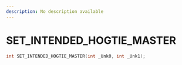```yaml
---
description: No description available 
---
```


# SET_INTENDED_HOGTIE_MASTER

```cpp
int SET_INTENDED_HOGTIE_MASTER(int _Unk0, int _Unk1);
```